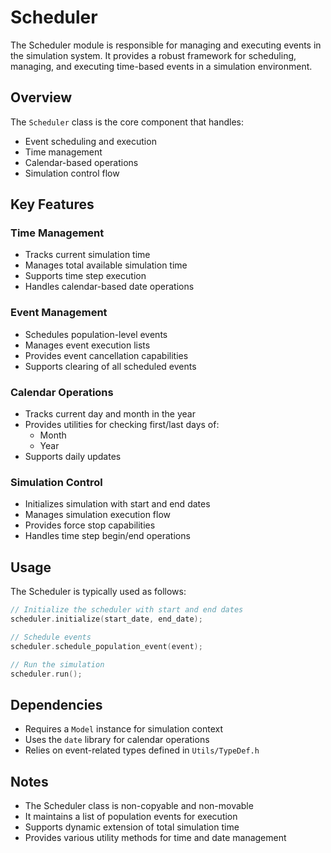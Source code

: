 # Scheduler

The Scheduler module is responsible for managing and executing events in the simulation system. It provides a robust framework for scheduling, managing, and executing time-based events in a simulation environment.

## Overview

The `Scheduler` class is the core component that handles:
- Event scheduling and execution
- Time management
- Calendar-based operations
- Simulation control flow

## Key Features

### Time Management
- Tracks current simulation time
- Manages total available simulation time
- Supports time step execution
- Handles calendar-based date operations

### Event Management
- Schedules population-level events
- Manages event execution lists
- Provides event cancellation capabilities
- Supports clearing of all scheduled events

### Calendar Operations
- Tracks current day and month in the year
- Provides utilities for checking first/last days of:
  - Month
  - Year
- Supports daily updates

### Simulation Control
- Initializes simulation with start and end dates
- Manages simulation execution flow
- Provides force stop capabilities
- Handles time step begin/end operations

## Usage

The Scheduler is typically used as follows:

```cpp
// Initialize the scheduler with start and end dates
scheduler.initialize(start_date, end_date);

// Schedule events
scheduler.schedule_population_event(event);

// Run the simulation
scheduler.run();
```

## Dependencies

- Requires a `Model` instance for simulation context
- Uses the `date` library for calendar operations
- Relies on event-related types defined in `Utils/TypeDef.h`

## Notes

- The Scheduler class is non-copyable and non-movable
- It maintains a list of population events for execution
- Supports dynamic extension of total simulation time
- Provides various utility methods for time and date management
